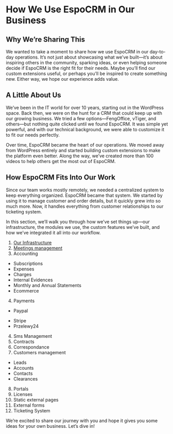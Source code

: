 # How We Use EspoCRM in Our Business

## Why We’re Sharing This
We wanted to take a moment to share how we use EspoCRM in our day-to-day operations. It’s not just about showcasing what we’ve built—it’s about inspiring others in the community, sparking ideas, or even helping someone decide if EspoCRM is the right fit for their needs. Maybe you’ll find our custom extensions useful, or perhaps you’ll be inspired to create something new. Either way, we hope our experience adds value.

## A Little About Us
We’ve been in the IT world for over 10 years, starting out in the WordPress space. Back then, we were on the hunt for a CRM that could keep up with our growing business. We tried a few options—FengOffice, vTiger, and others—but nothing quite clicked until we found EspoCRM. It was simple yet powerful, and with our technical background, we were able to customize it to fit our needs perfectly.

Over time, EspoCRM became the heart of our operations. We moved away from WordPress entirely and started building custom extensions to make the platform even better. Along the way, we’ve created more than 100 videos to help others get the most out of EspoCRM.

## How EspoCRM Fits Into Our Work
Since our team works mostly remotely, we needed a centralized system to keep everything organized. EspoCRM became that system. We started by using it to manage customer and order details, but it quickly grew into so much more. Now, it handles everything from customer relationships to our ticketing system.

In this section, we’ll walk you through how we’ve set things up—our infrastructure, the modules we use, the custom features we’ve built, and how we’ve integrated it all into our workflow.

1. [Our Infrastructure](./infrastructure.md)
2. [Meetings management](./meetings.md)
3. Accounting

- Subscriptions
- Expenses
- Charges
- Internal Evidences
- Monthly and Annual Statements
- Ecommerce

4. Payments

- Paypal
* Stripe
* Przelewy24

4. Sms Management
5. Contracts
6. Correspondance
7. Customers management

- Leads
- Accounts
- Contacts
- Clearances

8. Portals
9. Licenses
10. Static external pages
11. External forms
12. Ticketing System

We’re excited to share our journey with you and hope it gives you some ideas for your own business. Let’s dive in!
